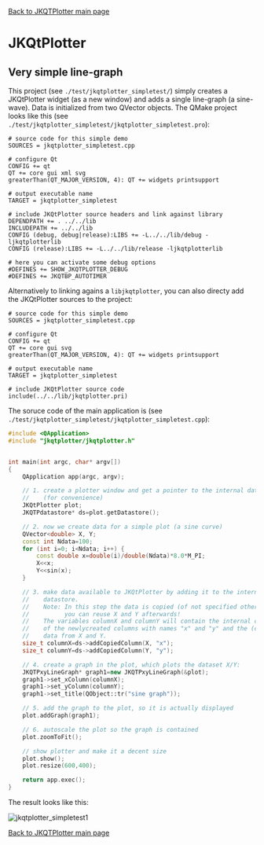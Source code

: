 [Back to JKQTPlotter main page](https://github.com/jkriege2/JKQtPlotter/)

# JKQtPlotter

## Very simple line-graph
This project (see `./test/jkqtplotter_simpletest/`) simply creates a JKQtPlotter widget (as a new window) and adds a single line-graph (a sine-wave). Data is initialized from two QVector<double> objects.
The QMake project looks like this (see `./test/jkqtplotter_simpletest/jkqtplotter_simpletest.pro`):
```qmake
# source code for this simple demo
SOURCES = jkqtplotter_simpletest.cpp 

# configure Qt
CONFIG += qt
QT += core gui xml svg
greaterThan(QT_MAJOR_VERSION, 4): QT += widgets printsupport

# output executable name
TARGET = jkqtplotter_simpletest

# include JKQtPlotter source headers and link against library
DEPENDPATH += . ../../lib
INCLUDEPATH += ../../lib
CONFIG (debug, debug|release):LIBS += -L../../lib/debug -ljkqtplotterlib
CONFIG (release):LIBS += -L../../lib/release -ljkqtplotterlib

# here you can activate some debug options
#DEFINES += SHOW_JKQTPLOTTER_DEBUG
#DEFINES += JKQTBP_AUTOTIMER
```

Alternatively to linking agains a `libjkqtplotter`, you can also directy add the JKQtPlotter sources to the project:
```qmake
# source code for this simple demo
SOURCES = jkqtplotter_simpletest.cpp 

# configure Qt
CONFIG += qt
QT += core gui svg
greaterThan(QT_MAJOR_VERSION, 4): QT += widgets printsupport

# output executable name
TARGET = jkqtplotter_simpletest

# include JKQtPlotter source code
include(../../lib/jkqtplotter.pri)
```
The soruce code of the main application is (see `./test/jkqtplotter_simpletest/jkqtplotter_simpletest.cpp`):
```c++
#include <QApplication>
#include "jkqtplotter/jkqtplotter.h"


int main(int argc, char* argv[])
{
    QApplication app(argc, argv);

    // 1. create a plotter window and get a pointer to the internal datastore 
	//    (for convenience)
    JKQtPlotter plot;
    JKQTPdatastore* ds=plot.getDatastore();

    // 2. now we create data for a simple plot (a sine curve)
    QVector<double> X, Y;
    const int Ndata=100;
    for (int i=0; i<Ndata; i++) {
        const double x=double(i)/double(Ndata)*8.0*M_PI;
        X<<x;
        Y<<sin(x);
    }

    // 3. make data available to JKQtPlotter by adding it to the internal 
	//    datastore.
    //    Note: In this step the data is copied (of not specified otherwise), so
    //          you can reuse X and Y afterwards!
    //    The variables columnX and columnY will contain the internal column ID 
    //    of the newlycreated columns with names "x" and "y" and the (copied) 
	//    data from X and Y.
    size_t columnX=ds->addCopiedColumn(X, "x");
    size_t columnY=ds->addCopiedColumn(Y, "y");

    // 4. create a graph in the plot, which plots the dataset X/Y:
    JKQTPxyLineGraph* graph1=new JKQTPxyLineGraph(&plot);
    graph1->set_xColumn(columnX);
    graph1->set_yColumn(columnY);
    graph1->set_title(QObject::tr("sine graph"));

    // 5. add the graph to the plot, so it is actually displayed
    plot.addGraph(graph1);

    // 6. autoscale the plot so the graph is contained
    plot.zoomToFit();

    // show plotter and make it a decent size
    plot.show();
    plot.resize(600,400);

    return app.exec();
}
```
The result looks like this:

![jkqtplotter_simpletest1](https://raw.githubusercontent.com/jkriege2/JKQtPlotter/master/screenshots/jkqtplotter_simpletest1.png)



[Back to JKQTPlotter main page](https://github.com/jkriege2/JKQtPlotter/)